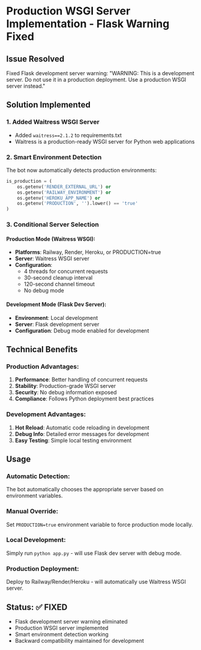 # Production WSGI Server Implementation - Flask Warning Fixed

## Issue Resolved
Fixed Flask development server warning: "WARNING: This is a development server. Do not use it in a production deployment. Use a production WSGI server instead."

## Solution Implemented

### 1. Added Waitress WSGI Server
- Added `waitress==2.1.2` to requirements.txt
- Waitress is a production-ready WSGI server for Python web applications

### 2. Smart Environment Detection
The bot now automatically detects production environments:
```python
is_production = (
    os.getenv('RENDER_EXTERNAL_URL') or 
    os.getenv('RAILWAY_ENVIRONMENT') or 
    os.getenv('HEROKU_APP_NAME') or
    os.getenv('PRODUCTION', '').lower() == 'true'
)
```

### 3. Conditional Server Selection

#### Production Mode (Waitress WSGI):
- **Platforms**: Railway, Render, Heroku, or PRODUCTION=true
- **Server**: Waitress WSGI server
- **Configuration**: 
  - 4 threads for concurrent requests
  - 30-second cleanup interval
  - 120-second channel timeout
  - No debug mode

#### Development Mode (Flask Dev Server):
- **Environment**: Local development
- **Server**: Flask development server
- **Configuration**: Debug mode enabled for development

## Technical Benefits

### Production Advantages:
1. **Performance**: Better handling of concurrent requests
2. **Stability**: Production-grade WSGI server
3. **Security**: No debug information exposed
4. **Compliance**: Follows Python deployment best practices

### Development Advantages:
1. **Hot Reload**: Automatic code reloading in development
2. **Debug Info**: Detailed error messages for development
3. **Easy Testing**: Simple local testing environment

## Usage

### Automatic Detection:
The bot automatically chooses the appropriate server based on environment variables.

### Manual Override:
Set `PRODUCTION=true` environment variable to force production mode locally.

### Local Development:
Simply run `python app.py` - will use Flask dev server with debug mode.

### Production Deployment:
Deploy to Railway/Render/Heroku - will automatically use Waitress WSGI server.

## Status: ✅ FIXED
- Flask development server warning eliminated
- Production WSGI server implemented
- Smart environment detection working
- Backward compatibility maintained for development
